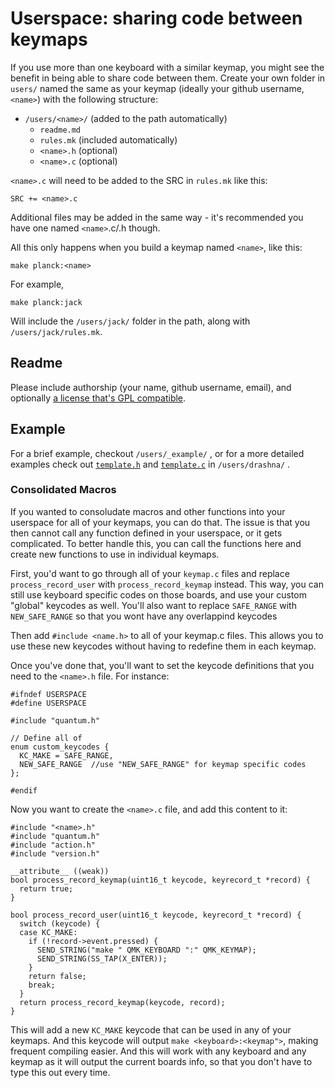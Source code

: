 # Userspace: sharing code between keymaps

If you use more than one keyboard with a similar keymap, you might see the benefit in being able to share code between them. Create your own folder in `users/` named the same as your keymap (ideally your github username, `<name>`) with the following structure:

* `/users/<name>/` (added to the path automatically)
  * `readme.md`
  * `rules.mk` (included automatically)
  * `<name>.h` (optional)
  * `<name>.c` (optional)

`<name>.c` will need to be added to the SRC in `rules.mk` like this:

    SRC += <name>.c

Additional files may be added in the same way - it's recommended you have one named `<name>`.c/.h though.

All this only happens when you build a keymap named `<name>`, like this:

    make planck:<name>

For example, 

    make planck:jack

Will include the `/users/jack/` folder in the path, along with `/users/jack/rules.mk`.

## Readme

Please include authorship (your name, github username, email), and optionally [a license that's GPL compatible](https://www.gnu.org/licenses/license-list.html#GPLCompatibleLicenses).

## Example

For a brief example, checkout `/users/_example/` , or for a more detailed examples check out [`template.h`](https://github.com/qmk/qmk_firmware/blob/master/users/drashna/template.h) and [`template.c`](https://github.com/qmk/qmk_firmware/blob/master/users/drashna/template.c) in `/users/drashna/` .

### Consolidated Macros 

If you wanted to consoludate macros and other functions into your userspace for all of your keymaps, you can do that.  The issue is that you then cannot call any function defined in your userspace, or it gets complicated.  To better handle this, you can call the functions here and create new functions to use in individual keymaps. 

First, you'd want to go through all of your `keymap.c` files and replace `process_record_user` with `process_record_keymap` instead.   This way, you can still use keyboard specific codes on those boards, and use your custom "global" keycodes as well.   You'll also want to replace `SAFE_RANGE` with `NEW_SAFE_RANGE` so that you wont have any overlappind keycodes

Then add `#include <name.h>` to all of your keymap.c files.  This allows you to use these new keycodes without having to redefine them in each keymap.

Once you've done that, you'll want to set the keycode definitions that you need to the `<name>.h`  file. For instance:
```
#ifndef USERSPACE
#define USERSPACE

#include "quantum.h"

// Define all of 
enum custom_keycodes {
  KC_MAKE = SAFE_RANGE,
  NEW_SAFE_RANGE  //use "NEW_SAFE_RANGE" for keymap specific codes
};

#endif
```

Now you want to create the `<name>.c` file, and add this content to it:

```
#include "<name>.h"
#include "quantum.h"
#include "action.h"
#include "version.h"

__attribute__ ((weak))
bool process_record_keymap(uint16_t keycode, keyrecord_t *record) {
  return true;
}

bool process_record_user(uint16_t keycode, keyrecord_t *record) {
  switch (keycode) {
  case KC_MAKE:
    if (!record->event.pressed) {
      SEND_STRING("make " QMK_KEYBOARD ":" QMK_KEYMAP);
      SEND_STRING(SS_TAP(X_ENTER));
    }
    return false;
    break;
  }
  return process_record_keymap(keycode, record);
}
```

This will add a new `KC_MAKE`  keycode that can be used in any of your keymaps.  And this keycode will output `make <keyboard>:<keymap">`, making frequent compiling easier.  And this will work with any keyboard and any keymap as it will output the current boards info, so that you don't have to type this out every time. 

